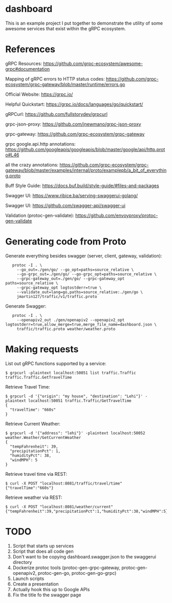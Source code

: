 # dashboard

This is an example project I put together to demonstrate the utility of some awesome services that exist within the gRPC ecosystem.

# References

gRPC Resources: https://github.com/grpc-ecosystem/awesome-grpc#documentation

Mapping of gRPC errors to HTTP status codes: https://github.com/grpc-ecosystem/grpc-gateway/blob/master/runtime/errors.go

Official Website: https://grpc.io/

Helpful Quickstart: https://grpc.io/docs/languages/go/quickstart/

gRPCurl: https://github.com/fullstorydev/grpcurl

grpc-json-proxy: https://github.com/jnewmano/grpc-json-proxy

grpc-gateway: https://github.com/grpc-ecosystem/grpc-gateway

grpc google.api.http annotations: https://github.com/googleapis/googleapis/blob/master/google/api/http.proto#L46

all the crazy annotations: https://github.com/grpc-ecosystem/grpc-gateway/blob/master/examples/internal/proto/examplepb/a_bit_of_everything.proto

Buff Style Guide: https://docs.buf.build/style-guide/#files-and-packages

Swagger UI: https://www.ribice.ba/serving-swaggerui-golang/

Swagger UI: https://github.com/swagger-api/swagger-ui

Validation (protoc-gen-validate): https://github.com/envoyproxy/protoc-gen-validate

# Generating code from Proto

Generate everything besides swagger (server, client, gateway, validation):
```
   protoc -I . \
     --go_out=./gen/go/ --go_opt=paths=source_relative \
     --go-grpc_out=./gen/go/ --go-grpc_opt=paths=source_relative \
     --grpc-gateway_out=./gen/go/ --grpc-gateway_opt paths=source_relative \
     --grpc-gateway_opt logtostderr=true \
     --validate_out=lang=go,paths=source_relative:./gen/go \
     jmartin127/traffic/v1/traffic.proto
```

Generate Swagger:
```
   protoc -I . \
     --openapiv2_out ./gen/openapiv2 --openapiv2_opt logtostderr=true,allow_merge=true,merge_file_name=dashboard.json \
     traffic/traffic.proto weather/weather.proto
```

# Making requests

List out gRPC functions supported by a service:
```
$ grpcurl -plaintext localhost:50051 list traffic.Traffic
traffic.Traffic.GetTravelTime
```

Retrieve Travel Time:
```
$ grpcurl -d '{"origin": "my house", "destination": "Lehi"}' -plaintext localhost:50051 traffic.Traffic/GetTravelTime
{
  "travelTime": "660s"
}
```

Retrieve Current Weather:
```
$ grpcurl -d '{"address": "lehi"}' -plaintext localhost:50052 weather.Weather/GetCurrentWeather
{
  "tempFahrenheit": 39,
  "precipitationPct": 1,
  "humidityPct": 38,
  "windMPH": 5
}
```

Retrieve travel time via REST:
```
$ curl -X POST "localhost:8081/traffic/travel/time"
{"travelTime":"660s"}
```

Retrieve weather via REST:
```
$ curl -X POST "localhost:8081/weather/current"
{"tempFahrenheit":39,"precipitationPct":1,"humidityPct":38,"windMPH":5}
```

# TODO
1. Script that starts up services
1. Script that does all code gen
1. Don't want to be copying dashboard.swagger.json to the swaggerui directory
1. Dockerize protoc tools (protoc-gen-grpc-gateway, protoc-gen-openapiv2, protoc-gen-go, protoc-gen-go-grpc)
1. Launch scripts
1. Create a presentation
1. Actually hook this up to Google APIs
1. Fix the title fo the swagger page
